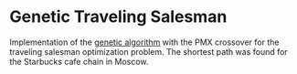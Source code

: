 # Genetic Traveling Salesman
Implementation of the [genetic algorithm](https://en.wikipedia.org/wiki/Genetic_algorithm) with the PMX crossover for the traveling salesman optimization problem.
The shortest path was found for the Starbucks cafe chain in Moscow.
